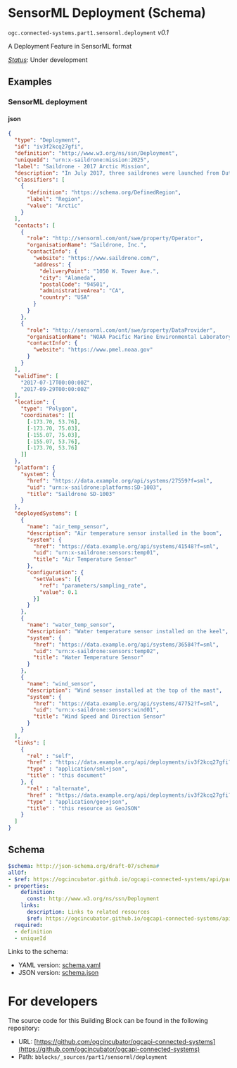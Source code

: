 
# SensorML Deployment (Schema)

`ogc.connected-systems.part1.sensorml.deployment` *v0.1*

A Deployment Feature in SensorML format

[*Status*](http://www.opengis.net/def/status): Under development

## Examples

### SensorML deployment
#### json
```json
{
  "type": "Deployment",
  "id": "iv3f2kcq27gfi",
  "definition": "http://www.w3.org/ns/ssn/Deployment",
  "uniqueId": "urn:x-saildrone:mission:2025",
  "label": "Saildrone - 2017 Arctic Mission",
  "description": "In July 2017, three saildrones were launched from Dutch Harbor, Alaska, in partnership with NOAA Research...",
  "classifiers": [
    {
      "definition": "https://schema.org/DefinedRegion",
      "label": "Region",
      "value": "Arctic"
    }
  ],
  "contacts": [
    {
      "role": "http://sensorml.com/ont/swe/property/Operator",
      "organisationName": "Saildrone, Inc.",
      "contactInfo": {
        "website": "https://www.saildrone.com/",
        "address": {
          "deliveryPoint": "1050 W. Tower Ave.",
          "city": "Alameda",
          "postalCode": "94501",
          "administrativeArea": "CA",
          "country": "USA"
        }
      }
    },
    {
      "role": "http://sensorml.com/ont/swe/property/DataProvider",
      "organisationName": "NOAA Pacific Marine Environmental Laboratory (PMEL)",
      "contactInfo": {
        "website": "https://www.pmel.noaa.gov"
      }
    }
  ],
  "validTime": [
    "2017-07-17T00:00:00Z",
    "2017-09-29T00:00:00Z"
  ],
  "location": {
    "type": "Polygon",
    "coordinates": [[
      [-173.70, 53.76],
      [-173.70, 75.03],
      [-155.07, 75.03],
      [-155.07, 53.76],
      [-173.70, 53.76]
    ]]
  },
  "platform": {
    "system": {
      "href": "https://data.example.org/api/systems/27559?f=sml",
      "uid": "urn:x-saildrone:platforms:SD-1003",
      "title": "Saildrone SD-1003"
    }
  },
  "deployedSystems": [
    {
      "name": "air_temp_sensor",
      "description": "Air temperature sensor installed in the boom",
      "system": {
        "href": "https://data.example.org/api/systems/41548?f=sml",
        "uid": "urn:x-saildrone:sensors:temp01",
        "title": "Air Temperature Sensor"
      },
      "configuration": {
        "setValues": [{
          "ref": "parameters/sampling_rate",
          "value": 0.1
        }]
      }
    },
    {
      "name": "water_temp_sensor",
      "description": "Water temperature sensor installed on the keel",
      "system": {
        "href": "https://data.example.org/api/systems/36584?f=sml",
        "uid": "urn:x-saildrone:sensors:temp02",
        "title": "Water Temperature Sensor"
      }
    },
    {
      "name": "wind_sensor",
      "description": "Wind sensor installed at the top of the mast",
      "system": {
        "href": "https://data.example.org/api/systems/47752?f=sml",
        "uid": "urn:x-saildrone:sensors:wind01",
        "title": "Wind Speed and Direction Sensor"
      }
    }
  ],
  "links": [
    {
      "rel" : "self",
      "href" : "https://data.example.org/api/deployments/iv3f2kcq27gfi?f=sml",
      "type" : "application/sml+json",
      "title" : "this document"
    }, {
      "rel" : "alternate",
      "href" : "https://data.example.org/api/deployments/iv3f2kcq27gfi?f=json",
      "type" : "application/geo+json",
      "title" : "this resource as GeoJSON"
    }
  ]
}
```

## Schema

```yaml
$schema: http://json-schema.org/draft-07/schema#
allOf:
- $ref: https://ogcincubator.github.io/ogcapi-connected-systems/api/part1/openapi/schemas/sensorml/sensormlDefs.json#/definitions/Deployment
- properties:
    definition:
      const: http://www.w3.org/ns/ssn/Deployment
    links:
      description: Links to related resources
      $ref: https://ogcincubator.github.io/ogcapi-connected-systems/api/part1/openapi/schemas/common/links.json
  required:
  - definition
  - uniqueId

```

Links to the schema:

* YAML version: [schema.yaml](https://ogcincubator.github.io/ogcapi-connected-systems/bblocks/annotated-schemas/connected-systems/part1/sensorml/deployment/schema.json)
* JSON version: [schema.json](https://ogcincubator.github.io/ogcapi-connected-systems/bblocks/annotated-schemas/connected-systems/part1/sensorml/deployment/schema.yaml)


# For developers

The source code for this Building Block can be found in the following repository:

* URL: [https://github.com/ogcincubator/ogcapi-connected-systems](https://github.com/ogcincubator/ogcapi-connected-systems)
* Path: `bblocks/_sources/part1/sensorml/deployment`

